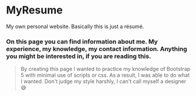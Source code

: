 # MyResume
My own personal website. Basically this is just a résumé.
### On this page you can find information about me. My experience, my knowledge, my contact information. Anything you might be interested in, if you are reading this. 
> By creating this page I wanted to practice my knowledge of Bootstrap 5 with minimal use of scripts or css. As a result, I was able to do what I wanted.
> Don't judge my style harshly, I can't call myself a designer :sweat_smile:
